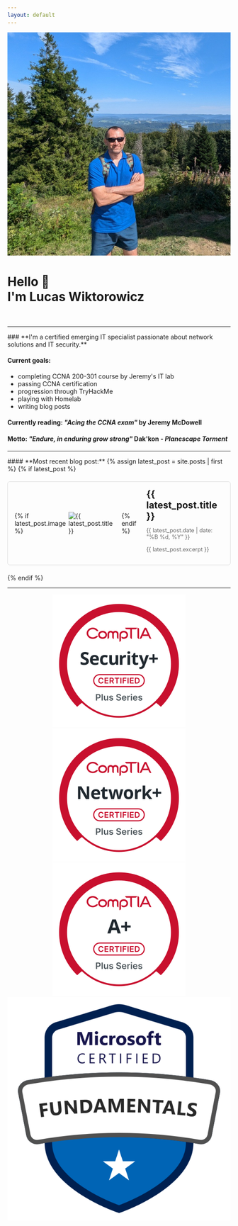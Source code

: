 ```yaml
---
layout: default
---
```

<div class="profile-container">
  <img src="/images/avatar/profile.jpeg" alt="Lucas Wiktorowicz" class="avatar">
  <div>
    <h1>Hello 👋 <br>I'm Lucas Wiktorowicz</h1>
  </div>
</div>
<br>
<hr>
### **I'm a certified emerging IT specialist passionate about network solutions and IT security.**

#### Current goals: 

* completing CCNA 200-301 course by Jeremy's IT lab
* passing CCNA certification
* progression through TryHackMe
* playing with Homelab
* writing blog posts

#### Currently reading: *"Acing the CCNA exam"* by Jeremy McDowell
#### Motto: *"Endure, in enduring grow strong"* Dak'kon - *Planescape Torment*

<hr>
#### **Most recent blog post:**
{% assign latest_post = site.posts | first %}
{% if latest_post %}
  <div style="margin: 20px 0; padding: 15px; border: 1px solid #ddd; border-radius: 5px;">
    <a href="{{ latest_post.url }}" style="text-decoration: none; color: inherit;">
      <div style="display: flex; align-items: center;">
        {% if latest_post.image %}
          <img src="{{ latest_post.image }}" alt="{{ latest_post.title }}" style="width: 120px; height: auto; object-fit: cover; margin-right: 20px;">
        {% endif %}
        <div>
          <h2 style="margin: 0;">{{ latest_post.title }}</h2>
          <p style="font-size: 0.9em; color: #666;">{{ latest_post.date | date: "%B %d, %Y" }}</p>
          <p style="font-size: 0.9em; color: #666;">{{ latest_post.excerpt }}</p>
        </div>
      </div>
    </a>
  </div>
{% endif %}
<hr>
<div align="center">
  <img src="./images/logos/Security+-svg.svg?sanitize=true" alt="Logo" class="logo">
  <img src="./images/logos/Network+-svg.svg?sanitize=true" alt="Logo" class="logo">
  <img src="./images/logos/A+-svg.svg?sanitize=true" alt="Logo" class="logo">
  <img src="./images/logos/microsoft-certified-fundamentals-badge.svg?sanitize=true" alt="Logo" class="logo">
</div>
